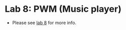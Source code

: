 # Lab 8: PWM (Music player)
- Please see [lab 8](https://github.com/JohnnyY0618/CS120B#readme) for more info.
